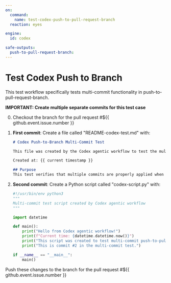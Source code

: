 ```yaml
---
on:
  command:
    name: test-codex-push-to-pull-request-branch
  reaction: eyes

engine: 
  id: codex

safe-outputs:
  push-to-pull-request-branch:
---
```


# Test Codex Push to Branch

This test workflow specifically tests multi-commit functionality in push-to-pull-request-branch.

**IMPORTANT: Create multiple separate commits for this test case**

0. Checkout the branch for the pull request #${{ github.event.issue.number }}

1. **First commit**: Create a file called "README-codex-test.md" with:
   ```markdown
   # Codex Push-to-Branch Multi-Commit Test
   
   This file was created by the Codex agentic workflow to test the multi-commit push-to-pull-request-branch functionality.
   
   Created at: {{ current timestamp }}
   
   ## Purpose
   This test verifies that multiple commits are properly applied when using push-to-pull-request-branch.
   ```

2. **Second commit**: Create a Python script called "codex-script.py" with:
   ```python
   #!/usr/bin/env python3
   """
   Multi-commit test script created by Codex agentic workflow
   """
   
   import datetime
   
   def main():
       print("Hello from Codex agentic workflow!")
       print(f"Current time: {datetime.datetime.now()}")
       print("This script was created to test multi-commit push-to-pull-request-branch functionality.")
       print("This is commit #2 in the multi-commit test.")
   
   if __name__ == "__main__":
       main()
   ```

Push these changes to the branch for the pull request #${{ github.event.issue.number }}
